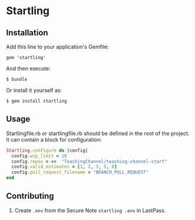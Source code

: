 # Startling

## Installation

Add this line to your application's Gemfile:

    gem 'startling'

And then execute:

    $ bundle

Or install it yourself as:

    $ gem install startling

## Usage

Startlingfile.rb or startlingfile.rb should be defined in the root of the project. It can contain a block for configuration:

```ruby
Startling.configure do |config|
  config.wip_limit = 10
  config.repos = <<  "TeachingChannel/teaching-channel-start"
  config.valid_estimates = [1, 2, 3, 5, 8]
  config.pull_request_filename = "BRANCH_PULL_REQUEST"
end
```

## Contributing

1. Create `.env` from the Secure Note `startling .env` in
   LastPass.
